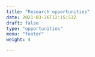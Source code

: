 ```yaml
---
title: "Research opportunities"
date: 2021-03-26T12:15:53Z
draft: false
type: "opportunities"
menu: "footer"
weight: 4

---
```



